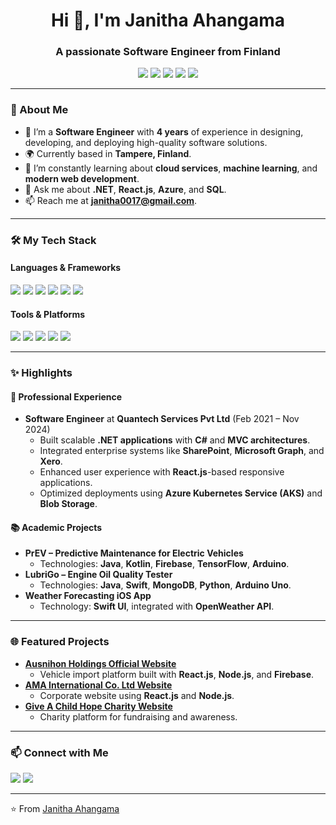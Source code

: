 <h1 align="center">Hi 👋, I'm Janitha Ahangama</h1>
<h3 align="center">A passionate Software Engineer from Finland</h3>

<p align="center">
  <img src="https://img.shields.io/badge/-C%23-239120?style=for-the-badge&logo=c-sharp&logoColor=white" />
  <img src="https://img.shields.io/badge/-.NET-512BD4?style=for-the-badge&logo=dotnet&logoColor=white" />
  <img src="https://img.shields.io/badge/-React-61DAFB?style=for-the-badge&logo=react&logoColor=black" />
  <img src="https://img.shields.io/badge/-Azure-0078D4?style=for-the-badge&logo=microsoft-azure&logoColor=white" />
  <img src="https://img.shields.io/badge/-Python-3776AB?style=for-the-badge&logo=python&logoColor=white" />
</p>

---

### 🚀 About Me
- 🔭 I’m a **Software Engineer** with **4 years** of experience in designing, developing, and deploying high-quality software solutions.  
- 🌍 Currently based in **Tampere, Finland**.  
- 🌱 I’m constantly learning about **cloud services**, **machine learning**, and **modern web development**.  
- 💬 Ask me about **.NET**, **React.js**, **Azure**, and **SQL**.  
- 📫 Reach me at **janitha0017@gmail.com**.  

---

### 🛠️ My Tech Stack
#### Languages & Frameworks
<p>
  <img src="https://img.shields.io/badge/-C%23-239120?style=for-the-badge&logo=c-sharp&logoColor=white" />
  <img src="https://img.shields.io/badge/-Java-007396?style=for-the-badge&logo=java&logoColor=white" />
  <img src="https://img.shields.io/badge/-Python-3776AB?style=for-the-badge&logo=python&logoColor=white" />
  <img src="https://img.shields.io/badge/-Swift-F05138?style=for-the-badge&logo=swift&logoColor=white" />
  <img src="https://img.shields.io/badge/-React-61DAFB?style=for-the-badge&logo=react&logoColor=black" />
  <img src="https://img.shields.io/badge/-Node.js-339933?style=for-the-badge&logo=node.js&logoColor=white" />
</p>

#### Tools & Platforms
<p>
  <img src="https://img.shields.io/badge/-Azure-0078D4?style=for-the-badge&logo=microsoft-azure&logoColor=white" />
  <img src="https://img.shields.io/badge/-Azure DevOps-0078D7?style=for-the-badge&logo=azure-devops&logoColor=white" />
  <img src="https://img.shields.io/badge/-TensorFlow-FF6F00?style=for-the-badge&logo=tensorflow&logoColor=white" />
  <img src="https://img.shields.io/badge/-MongoDB-47A248?style=for-the-badge&logo=mongodb&logoColor=white" />
  <img src="https://img.shields.io/badge/-Oracle-F80000?style=for-the-badge&logo=oracle&logoColor=white" />
</p>

---

### ✨ Highlights
#### 🌟 Professional Experience
- **Software Engineer** at **Quantech Services Pvt Ltd** (Feb 2021 – Nov 2024)  
  - Built scalable **.NET applications** with **C#** and **MVC architectures**.  
  - Integrated enterprise systems like **SharePoint**, **Microsoft Graph**, and **Xero**.  
  - Enhanced user experience with **React.js**-based responsive applications.  
  - Optimized deployments using **Azure Kubernetes Service (AKS)** and **Blob Storage**.  

#### 📚 Academic Projects
- **PrEV – Predictive Maintenance for Electric Vehicles**  
  - Technologies: **Java**, **Kotlin**, **Firebase**, **TensorFlow**, **Arduino**.  
- **LubriGo – Engine Oil Quality Tester**  
  - Technologies: **Java**, **Swift**, **MongoDB**, **Python**, **Arduino Uno**.  
- **Weather Forecasting iOS App**  
  - Technology: **Swift UI**, integrated with **OpenWeather API**.

---

### 🌐 Featured Projects
- [**Ausnihon Holdings Official Website**](https://ausnihon.com.au)  
  - Vehicle import platform built with **React.js**, **Node.js**, and **Firebase**.  
- [**AMA International Co. Ltd Website**](https://amaint.jp)  
  - Corporate website using **React.js** and **Node.js**.  
- [**Give A Child Hope Charity Website**](https://childhopes.org)  
  - Charity platform for fundraising and awareness.  

---

### 📫 Connect with Me
<p>
  <a href="mailto:janitha0017@gmail.com"><img src="https://img.shields.io/badge/-Email-D14836?style=for-the-badge&logo=gmail&logoColor=white" /></a>
  <a href="https://www.linkedin.com/in/janitha-ahangama-652b6a1a9/"><img src="https://img.shields.io/badge/-LinkedIn-0077B5?style=for-the-badge&logo=linkedin&logoColor=white" /></a>
</p>

---

⭐️ From [Janitha Ahangama](#)
